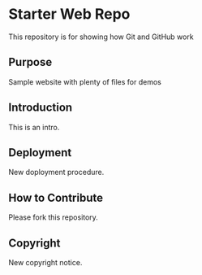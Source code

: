 # Starter Web Repo

This repository is for showing how Git and GitHub work

## Purpose

Sample website with plenty of files for demos

## Introduction
This is an intro. 

## Deployment
New doployment procedure.

## How to Contribute

Please fork this repository.

## Copyright

New copyright notice.

